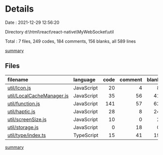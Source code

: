 # Details

Date : 2021-12-29 12:56:20

Directory d:\html\react\react-native\MyWebSocket\util

Total : 7 files,  249 codes, 184 comments, 156 blanks, all 589 lines

[summary](results.md)

## Files
| filename | language | code | comment | blank | total |
| :--- | :--- | ---: | ---: | ---: | ---: |
| [util/Icon.js](/util/Icon.js) | JavaScript | 20 | 4 | 8 | 32 |
| [util/LocalCacheManager.js](/util/LocalCacheManager.js) | JavaScript | 35 | 56 | 41 | 132 |
| [util/function.js](/util/function.js) | JavaScript | 141 | 57 | 62 | 260 |
| [util/haptic.js](/util/haptic.js) | JavaScript | 28 | 8 | 24 | 60 |
| [util/screenSize.js](/util/screenSize.js) | JavaScript | 10 | 0 | 2 | 12 |
| [util/storage.js](/util/storage.js) | JavaScript | 0 | 18 | 0 | 18 |
| [util/type/index.ts](/util/type/index.ts) | TypeScript | 15 | 41 | 19 | 75 |

[summary](results.md)